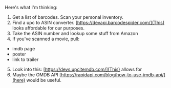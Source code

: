 Here's what I'm thinking:

1.  Get a list of barcodes.  Scan your personal inventory.
2.  Find a upc to ASIN converter.  [https://devapi.barcodespider.com/](This) looks affordable for our purposes.
3.  Take the ASIN number and lookup some stuff from Amazon
4.  If you've scanned a movie, pull:
- imdb page
- poster
- link to trailer 
5.  Look into this: [https://devs.upcitemdb.com/](This) allows for 
6.  Maybe the OMDB API [https://rapidapi.com/blog/how-to-use-imdb-api/](here) would be useful.

